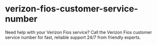 # verizon-fios-customer-service-number
Need help with your Verizon Fios service? Call the Verizon Fios customer service number for fast, reliable support 24/7 from friendly experts.
